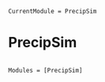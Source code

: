 ```@meta
CurrentModule = PrecipSim
```

# PrecipSim

```@index
```

```@autodocs
Modules = [PrecipSim]
```
